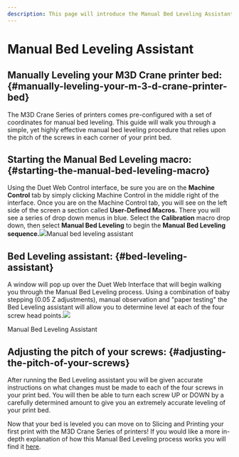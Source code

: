 ```yaml
---
description: This page will introduce the Manual Bed Leveling Assistant Macro
---
```


# Manual Bed Leveling Assistant

## Manually Leveling your M3D Crane printer bed: {#manually-leveling-your-m-3-d-crane-printer-bed}

The M3D Crane Series of printers comes pre-configured with a set of coordinates for manual bed leveling. This guide will walk you through a simple, yet highly effective manual bed leveling procedure that relies upon the pitch of the screws in each corner of your print bed.

## Starting the Manual Bed Leveling macro: {#starting-the-manual-bed-leveling-macro}

Using the Duet Web Control interface, be sure you are on the **Machine Control** tab by simply clicking Machine Control in the middle right of the interface. Once you are on the Machine Control tab, you will see on the left side of the screen a section called **User-Defined Macros.** There you will see a series of drop down menus in blue. Select the **Calibration** macro drop down, then select **Manual Bed Leveling** to begin the **Manual Bed Leveling sequence.**![](https://blobscdn.gitbook.com/v0/b/gitbook-28427.appspot.com/o/assets%2F-LHsKN4t1c1PNlAAcU9y%2F-LP4AuUjFS5N0OQRn9Mg%2F-LP4BOIs8hrO4iLQ-b5i%2FDuet8.png?alt=media&token=af7660db-326c-4d28-8731-36a20ddbf95b)Manual bed leveling assistant

## Bed Leveling assistant: {#bed-leveling-assistant}

A window will pop up over the Duet Web Interface that will begin walking you through the Manual Bed Leveling process. Using a combination of baby stepping \(0.05 Z adjustments\), manual observation and "paper testing" the Bed Leveling assistant will allow you to determine level at each of the four screw head points.![](https://blobscdn.gitbook.com/v0/b/gitbook-28427.appspot.com/o/assets%2F-LHsKN4t1c1PNlAAcU9y%2F-LP-X3_tgXoMCFfqi184%2F-LP-YQwp8M1XMPYcGMiX%2FBedLevel1.png?alt=media&token=5f2e3a81-7fb2-4135-95cf-93bc4ca712e4)

Manual Bed Leveling Assistant

## Adjusting the pitch of your screws: {#adjusting-the-pitch-of-your-screws}

After running the Bed Leveling assistant you will be given accurate instructions on what changes must be made to each of the four screws in your print bed. You will then be able to turn each screw UP or DOWN by a carefully determined amount to give you an extremely accurate leveling of your print bed.

Now that your bed is leveled you can move on to Slicing and Printing your first print with the M3D Crane Series of printers! If you would like a more in-depth explanation of how this Manual Bed Leveling process works you will find it [here](https://duet3d.dozuki.com/Wiki/Using_the_manual_bed_levelling_assistant).

